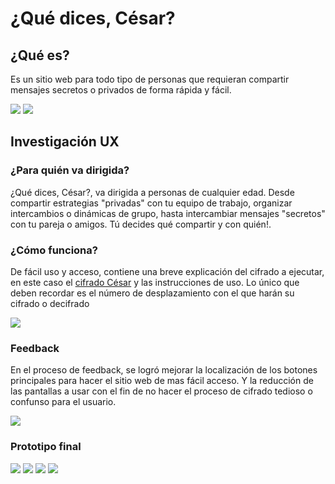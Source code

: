 # ¿Qué dices, César?

## ¿Qué es?

Es un sitio web para todo tipo de personas que requieran compartir 
mensajes secretos o privados de forma rápida y fácil.

<img src = "img/pantallaPrincipal.jpg">

<img src = "img/pantallaDos.jpg">

## Investigación UX

### ¿Para quién va dirigida?

¿Qué dices, César?, va dirigida a personas de cualquier edad. Desde compartir 
estrategias "privadas" con tu equipo de trabajo, organizar intercambios o 
dinámicas de grupo, hasta intercambiar mensajes "secretos" con tu pareja o amigos.
Tú decides qué compartir y con quién!.

### ¿Cómo funciona?

De fácil uso y acceso, contiene una breve explicación del cifrado a ejecutar, 
en este caso el [cifrado César](https://en.wikipedia.org/wiki/Caesar_cipher) y 
las instrucciones de uso. Lo único que deben recordar es el número de desplazamiento 
con el que harán su cifrado o decifrado 

<img src = "img/bocetoUno.jpg">

### Feedback

En el proceso de feedback, se logró mejorar la localización de los botones principales 
para hacer el sitio web de mas fácil acceso. Y la reducción de las pantallas a usar 
con el fin de no hacer el proceso de cifrado tedioso o confunso para el usuario.

<img src = "img/bocetoDos.jpg">

### Prototipo final

<img src = "img/pantallaPrincipal.jpg">

<img src = "img/pantallaDos.jpg">

<img src = "img/pantallaCifrar.jpg">

<img src = "img/pantallaDecifrar.jpg">
